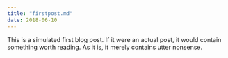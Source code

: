 ```yaml
---
title: "firstpost.md"
date: 2018-06-10
---
```

This is a simulated first blog post. If it were an actual post, it would contain something worth reading. As it is, it merely contains utter nonsense.
